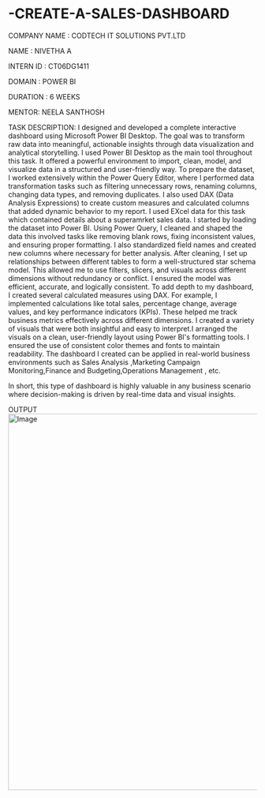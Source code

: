 # -CREATE-A-SALES-DASHBOARD
COMPANY NAME : CODTECH IT SOLUTIONS PVT.LTD

NAME : NIVETHA A

INTERN ID : CT06DG1411

DOMAIN : POWER BI

DURATION : 6 WEEKS

MENTOR: NEELA SANTHOSH

TASK DESCRIPTION:
 I designed and developed a complete interactive dashboard using Microsoft Power BI Desktop. The goal was to transform raw data into meaningful, actionable insights through data visualization and analytical storytelling. I used Power BI Desktop as the main tool throughout this task. It offered a powerful environment to import, clean, model, and visualize data in a structured and user-friendly way. To prepare the dataset, I worked extensively within the Power Query Editor, where I performed data transformation tasks such as filtering unnecessary rows, renaming columns, changing data types, and removing duplicates. I also used DAX (Data Analysis Expressions) to create custom measures and calculated columns that added dynamic behavior to my report. I used EXcel data for this task which contained details about a superamrket sales data. I started by loading the dataset into Power BI. Using Power Query, I cleaned and shaped the data this involved tasks like removing blank rows, fixing inconsistent values, and ensuring proper formatting. I also standardized field names and created new columns where necessary for better analysis. After cleaning, I set up relationships between different tables to form a well-structured star schema model. This allowed me to use filters, slicers, and visuals across different dimensions without redundancy or conflict. I ensured the model was efficient, accurate, and logically consistent. To add depth to my dashboard, I created several calculated measures using DAX. For example, I implemented calculations like total sales, percentage change, average values, and key performance indicators (KPIs). These helped me track business metrics effectively across different dimensions. I created a variety of visuals that were both insightful and easy to interpret.I arranged the visuals on a clean, user-friendly layout using Power BI's formatting tools. I ensured the use of consistent color themes and fonts to maintain readability.
The dashboard I created can be applied in real-world business environments such as Sales Analysis ,Marketing Campaign Monitoring,Finance and Budgeting,Operations Management , etc.

In short, this type of dashboard is highly valuable in any business scenario where decision-making is driven by real-time data and visual insights.


OUTPUT
<img width="1260" height="763" alt="Image" src="https://github.com/user-attachments/assets/fee516be-24bc-469a-b68f-1d95fa9fb4f8" />
